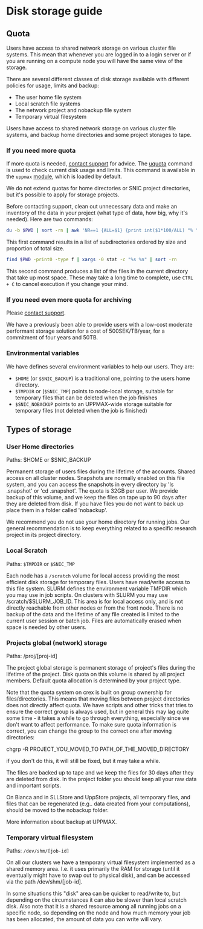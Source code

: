 # Disk storage guide

## Quota

Users have access to shared network storage on various cluster file systems.
This mean that whenever you are logged in to a login server
or if you are running on a compute node you will have the same view of the storage.

There are several different classes of disk storage available with different policies for usage, limits and backup:

- The user home file system
- Local scratch file systems
- The network project and nobackup file system
- Temporary virtual filesystem

Users have access to shared network storage on various cluster file systems,
and backup home directories and some project storages to tape.

### If you need more quota

If more quota is needed, [contact support](../support.md) for advice.
The [uquota](../software/uquota.md)
command is used to check current disk usage and limits.
This command is available in the `uppmax` [module](../modulues.md),
which is loaded by default.

We do not extend quotas for home directories or SNIC project directories,
but it's possible to apply for storage projects.

Before contacting support, clean out unnecessary data and make an inventory of
the data in your project (what type of data, how big, why it's needed).
Here are two commands:

```bash
du -b $PWD | sort -rn | awk 'NR==1 {ALL=$1} {print int($1*100/ALL) "% " $0}'
```

This first command results in a list of subdirectories ordered
by size and proportion of total size. 


```bash
find $PWD -print0 -type f | xargs -0 stat -c "%s %n" | sort -rn
```

This second command produces a list of the files in the current directory
that take up most space. These may take a long time to complete, use `CTRL + C`
to cancel execution if you change your mind.

### If you need even more quota for archiving

Please [contact support](../support.md).

We have a previously been able to provide users with a low-cost
moderate performant storage solution for a cost of 500SEK/TB/year,
for a commitment of four years and 50TB.

### Environmental variables

We have defines several environment variables to help our users. They are:

- `$HOME` (or `$SNIC_BACKUP`) is a traditional one, pointing to the users home directory.
- `$TMPDIR` or (`$SNIC_TMP`) points to node-local storage, suitable for temporary files that can be deleted when the job finishes
- `$SNIC_NOBACKUP` points to an UPPMAX-wide storage suitable for temporary files (not deleted when the job is finished)

## Types of storage

### User Home directories

Paths: $HOME or $SNIC_BACKUP

Permanent storage of users files during the lifetime of the accounts. Shared access on all cluster nodes. Snapshots are normally enabled on this file system, and you can access the snapshots in every directory by 'ls .snapshot' or 'cd .snapshot'. The quota is 32GB per user. We provide backup of this volume, and we keep the files on tape up to 90 days after they are deleted from disk. If you have files you do not want to back up place them in a folder called 'nobackup'.

We recommend you do not use your home directory for running jobs. Our general recommendation is to keep everything related to a specific research project in its project directory.

### Local Scratch

Paths: `$TMPDIR` or `$SNIC_TMP`

Each node has a `/scratch` volume for local access providing the most efficient disk storage for temporary files. Users have read/write access to this file system. SLURM defines the environment variable TMPDIR which you may use in job scripts. On clusters with SLURM you may use /scratch/$SLURM_JOB_ID. This area is for local access only, and is not directly reachable from other nodes or from the front node. There is no backup of the data and the lifetime of any file created is limited to the current user session or batch job. Files are automatically erased when space is needed by other users.

### Projects global (network) storage

Paths: /proj/[proj-id]

The project global storage is permanent storage of project's files during the lifetime of the project. Disk quota on this volume is shared by all project members. Default quota allocation is determined by your project type.

Note that the quota system on crex is built on group ownership for files/directories. This means that moving files between project directories does not directly affect quota. We have scripts and other tricks that tries to ensure the correct group is always used, but  in general this may lag quite some time - it takes a while to go through everything, especially since we don't want to affect performance. To make sure quota information is correct, you can change the group to the correct one after moving directories:

chgrp -R PROJECT_YOU_MOVED_TO PATH_OF_THE_MOVED_DIRECTORY

if you don't do this, it will still be fixed, but it may take a while.

The files are backed up to tape and we keep the files for 30 days after they are deleted from disk. In the project folder you should keep all your raw data and important scripts.

On Bianca and in SLLStore and UppStore projects, all temporary files, and files that can be regenerated (e.g.. data created from your computations), should be moved to the nobackup folder.

More information about backup at UPPMAX.

### Temporary virtual filesystem

Paths: `/dev/shm/[job-id]`

On all our clusters we have a temporary virtual filesystem implemented as a shared memory area. I.e. it uses primarily the RAM for storage (until it eventually might have to swap out to physical disk), and can be accessed via the path /dev/shm/[job-id].

In some situations this "disk" area can be quicker to read/write to, but depending on the circumstances it can also be slower than local scratch disk. Also note that it is a shared resource among all running jobs on a specific node, so depending on the node and how much memory your job has been allocated, the amount of data you can write will vary.
